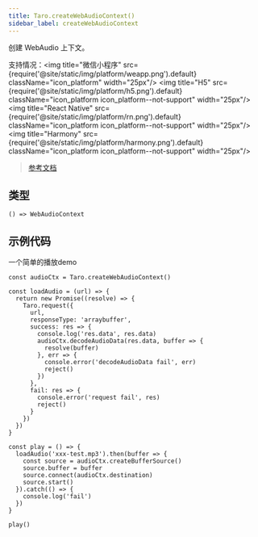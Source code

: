 ```yaml
---
title: Taro.createWebAudioContext()
sidebar_label: createWebAudioContext
---
```


创建 WebAudio 上下文。

支持情况：<img title="微信小程序" src={require('@site/static/img/platform/weapp.png').default} className="icon_platform" width="25px"/> <img title="H5" src={require('@site/static/img/platform/h5.png').default} className="icon_platform icon_platform--not-support" width="25px"/> <img title="React Native" src={require('@site/static/img/platform/rn.png').default} className="icon_platform icon_platform--not-support" width="25px"/> <img title="Harmony" src={require('@site/static/img/platform/harmony.png').default} className="icon_platform icon_platform--not-support" width="25px"/>

> [参考文档](https://developers.weixin.qq.com/miniprogram/dev/api/media/audio/wx.createWebAudioContext.html)

## 类型

```tsx
() => WebAudioContext
```

## 示例代码

一个简单的播放demo

```tsx
const audioCtx = Taro.createWebAudioContext()

const loadAudio = (url) => {
  return new Promise((resolve) => {
    Taro.request({
      url,
      responseType: 'arraybuffer',
      success: res => {
        console.log('res.data', res.data)
        audioCtx.decodeAudioData(res.data, buffer => {
          resolve(buffer)
        }, err => {
          console.error('decodeAudioData fail', err)
          reject()
        })
      },
      fail: res => {
        console.error('request fail', res)
        reject()
      }
    })
  })
}

const play = () => {
  loadAudio('xxx-test.mp3').then(buffer => {
    const source = audioCtx.createBufferSource()
    source.buffer = buffer
    source.connect(audioCtx.destination)
    source.start()
  }).catch(() => {
    console.log('fail')
  })
}

play()
```
